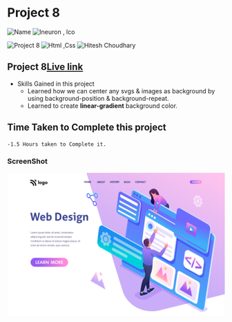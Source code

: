 # Project 8

![Name](https://img.shields.io/badge/-Ankit%20Shukla-blue)
![Ineuron , lco](https://img.shields.io/badge/Ineuron-%20lco-green)

![Project 8](https://img.shields.io/badge/-Project--8-%20brown)
![Html ,Css](https://img.shields.io/badge/html-%20Css-yellowgreen)
![Hitesh Choudhary](https://img.shields.io/badge/Hitesh-Choudhary-lightgrey)

## Project 8[Live link](https://webdesignpagee.netlify.app/)

- Skills Gained in this project 
    - Learned how we can center any svgs & images as background by using background-position & background-repeat.
    - Learned to create **linear-gradient** background color.
    

## Time Taken to Complete this project
    -1.5 Hours taken to Complete it.

### ScreenShot
![Desktop](./Screenshot/8.png)